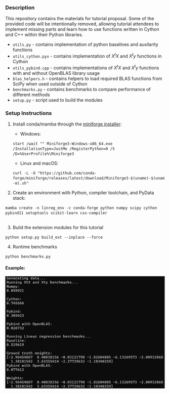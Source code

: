 ### Description

This repository contains the materials for tutorial 
proposal. Some of the provided code will be intentionally
removed, allowing tutorial attendees to implement 
missing parts and learn how to use functions written in 
Cython and C++ within their Python libraries.

- `utils.py` - contains implementation of python baselines and auxilarity functions
- `utils_cython.pyx` - contains implementation of $X^tX$ and $X^ty$ functions in Cython
- `utils_pybind.cpp` - contains implementations of $X^tX$ and $X^ty$ functions with and without OpenBLAS library usage
- `blas_helpers.h` - contains helpers to load required BLAS functions from SciPy when used outside of Cython
- `benchmarks.py` - contains benchmarks to compare performance of different methods
- `setup.py` - script used to build the modules

### Setup Instructions

1) Install conda/mamba through the [miniforge installer](https://github.com/conda-forge/miniforge):

    * Windows:
    ```shell
    start /wait "" Miniforge3-Windows-x86_64.exe /InstallationType=JustMe /RegisterPython=0 /S /D=%UserProfile%\Miniforge3
    ```

    * Linux and macOS:
    ```shell
    curl -L -O "https://github.com/conda-forge/miniforge/releases/latest/download/Miniforge3-$(uname)-$(uname -m).sh"
    ```

2) Create an environment with Python, compiler toolchain, and PyData stack:

```shell
mamba create -n linreg_env -c conda-forge python numpy scipy cython pybind11 setuptools scikit-learn cxx-compiler


```

3) Build the extension modules for this tutorial

```
python setup.py build_ext --inplace --force
```

4) Runtime benchmarks

```
python benchmarks.py
```

#### Example:

![alt text](example_output.png)
